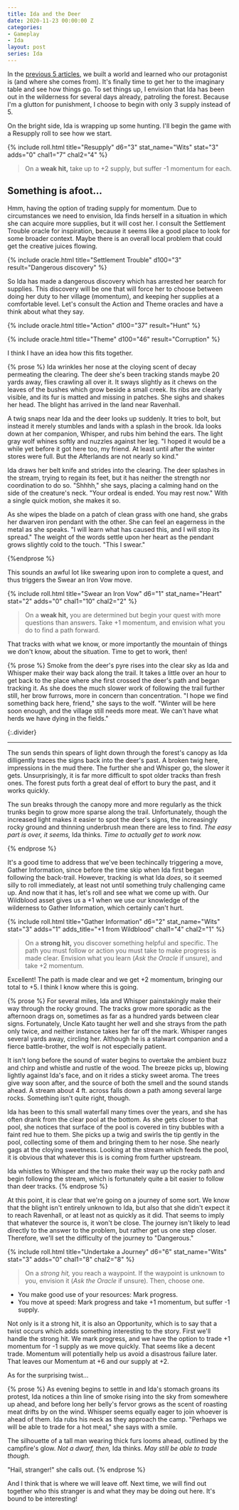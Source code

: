 ```yaml
---
title: Ida and the Deer
date: 2020-11-23 00:00:00 Z
categories:
- Gameplay
- Ida
layout: post
series: Ida
---
```


In the [previous 5 articles](#TOC), we built a world and learned who our protagonist is (and where she comes from).
It's finally time to get her to the imaginary table and see how things go.
To set things up, I envision that Ida has been out in the wilderness for several days already, patroling the forest.
Because I'm a glutton for punishment, I choose to begin with only 3 supply instead of 5.

On the bright side, Ida is wrapping up some hunting. I'll begin the game with a Resupply roll to see how we start.

{% include roll.html
    title="Resupply"
    d6="3"
    stat_name="Wits"
    stat="3"
    adds="0"
    chal1="7"
    chal2="4"
 %}

 > On a **weak hit,** take up to +2 supply, but suffer -1 momentum for each.

## Something is afoot...

Hmm, having the option of trading supply for momentum.
Due to circumstances we need to envision, Ida finds herself in a situation in which she can acquire more supplies,
but it will cost her.
I consult the Settlement Trouble oracle for inspiration, because it seems like a good place to look for some broader context.
Maybe there is an overall local problem that could get the creative juices flowing.

{% include oracle.html
    title="Settlement Trouble"
    d100="3"
    result="Dangerous discovery"
    %}

So Ida has made a dangerous discovery which has arrested her search for supplies.
This discovery will be one that will force her to choose between doing her duty to her village (momentum),
and keeping her supplies at a comfortable level.
Let's consult the Action and Theme oracles and have a think about what they say.

{% include oracle.html
    title="Action"
    d100="37"
    result="Hunt"
    %}

{% include oracle.html
    title="Theme"
    d100="46"
    result="Corruption"
    %}

I think I have an idea how this fits together.

{% prose %}
  Ida wrinkles her nose at the cloying scent of decay permeating the clearing.
  The deer she's been tracking stands maybe 20 yards away, flies crawling all over it.
  It sways slightly as it chews on the leaves of the bushes which grow beside a small creek.
  Its ribs are clearly visible, and its fur is matted and missing in patches. She sighs and shakes her head.
  The blight has arrived in the land near Ravenhall.

  A twig snaps near Ida and the deer looks up suddenly.
  It tries to bolt, but instead it merely stumbles and lands with a splash in the brook.
  Ida looks down at her companion, Whisper, and rubs him behind the ears.
  The light gray wolf whines softly and nuzzles against her leg.
  "I hoped it would be a while yet before it got here too, my friend.
  At least until after the winter stores were full.
  But the Afterlands are not nearly so kind."

  Ida draws her belt knife and strides into the clearing.
  The deer splashes in the stream, trying to regain its feet, but it has neither the strength nor coordination to do so.
  "Shhhh," she says, placing a calming hand on the side of the creature's neck.
  "Your ordeal is ended. You may rest now."
  With a single quick motion, she makes it so.

  As she wipes the blade on a patch of clean grass with one hand, she grabs her dwarven iron pendant with the other.
  She can feel an eagerness in the metal as she speaks.
  "I will learn what has caused this, and I will stop its spread."
  The weight of the words settle upon her heart as the pendant grows slightly cold to the touch.
  "This I swear."

{%endprose %}

This sounds an awful lot like swearing upon iron to complete a quest, and thus triggers the Swear an Iron Vow move.

{% include roll.html
    title="Swear an Iron Vow"
    d6="1"
    stat_name="Heart"
    stat="2"
    adds="0"
    chal1="10"
    chal2="2"
 %}

> On a **weak hit,** you are determined but begin your quest with more
  questions than answers. Take +1 momentum, and envision what you
  do to find a path forward.

That tracks with what we know, or more importantly the mountain of things we don't know, about the situation.
Time to get to work, then!

{% prose %}
  Smoke from the deer's pyre rises into the clear sky as Ida and Whisper make their way back along the trail.
  It takes a little over an hour to get back to the place where she first crossed the deer's path and began tracking it.
  As she does the much slower work of following the trail further still, her brow furrows, more in concern than concentration.
  "I hope we find something back here, friend," she says to the wolf.
  "Winter will be here soon enough, and the village still needs more meat.
  We can't have what herds we have dying in the fields."

  {:.divider}
  - - - - -

  The sun sends thin spears of light down through the forest's canopy as Ida dilligently traces the signs back into the deer's past.
  A broken twig here, impressions in the mud there.
  The further she and Whisper go, the slower it gets.
  Unsurprisingly, it is far more difficult to spot older tracks than fresh ones.
  The forest puts forth a great deal of effort to bury the past, and it works quickly.

  The sun breaks through the canopy more and more regularly as the thick trunks begin to grow more sparse along the trail.
  Unfortunately, though the increased light makes it easier to spot the deer's signs,
  the increasingly rocky ground and thinning underbrush mean there are less to find.
  _The easy part is over, it seems,_ Ida thinks. _Time to actually get to work now._

{% endprose %}

It's a good time to address that we've been techincally triggering a move, Gather Information,
since before the time skip when Ida first began following the back-trail.
However, tracking is what Ida _does_, so it seemed silly to roll immediately, at least not until something truly
challenging came up.
And now that it has, let's roll and see what we come up with.
Our Wildblood asset gives us a +1 when we use our knowledge of the wilderness to Gather Information,
which certainly can't hurt.

{% include roll.html
    title="Gather Information"
    d6="2"
    stat_name="Wits"
    stat="3"
    adds="1"
    adds_title="+1 from Wildblood"
    chal1="4"
    chal2="1"
%}

> On a **strong hit,** you discover something helpful and specific. The
  path you must follow or action you must take to make progress is
  made clear. Envision what you learn (_Ask the Oracle_ if unsure), and
  take +2 momentum.
 
Excellent!
The path is made clear and we get +2 momentum, bringing our total to +5.
I think I know where this is going.

{% prose %}
  For several miles, Ida and Whisper painstakingly make their way through the rocky ground.
  The tracks grow more sporadic as the afternoon drags on, sometimes as far as a hundred yards between clear signs.
  Fortunately, Uncle Kato taught her well and she strays from the path only twice, and neither instance takes her far off the mark.
  Whisper ranges several yards away, circling her.
  Although he is a stalwart companion and a fierce battle-brother, the wolf is not especially patient.

  It isn't long before the sound of water begins to overtake the ambient buzz and chirp and whistle and rustle of the wood.
  The breeze picks up, blowing lightly against Ida's face, and on it rides a sticky sweet aroma.
  The trees give way soon after, and the source of both the smell and the sound stands ahead.
  A stream about 4 ft. across falls down a path among several large rocks.
  Something isn't quite right, though.

  Ida has been to this small waterfall many times over the years, and she has often drank from the clear pool at the bottom.
  As she gets closer to that pool, she notices that surface of the pool is covered in tiny bubbles with a faint red hue to them.
  She picks up a twig and swirls the tip gently in the pool, collecting some of them and bringing them to her nose.
  She nearly gags at the cloying sweetness.
  Looking at the stream which feeds the pool, it is obvious that whatever this is is coming from further upstream.

  Ida whistles to Whisper and the two make their way up the rocky path and begin following the stream, which is fortunately quite a bit easier to follow than deer tracks.
{% endprose %}

At this point, it is clear that we're going on a journey of some sort.
We know that the blight isn't entirely unknown to Ida, but also that she didn't expect it to reach Ravenhall, or at least not as quickly as it did.
That seems to imply that whatever the source is, it won't be close.
The journey isn't likely to lead directly to the answer to the problem, but rather get us one step closer.
Therefore, we'll set the difficulty of the journey to "Dangerous."

{% include roll.html
    title="Undertake a Journey"
    d6="6"
    stat_name="Wits"
    stat="3"
    adds="0"
    chal1="8"
    chal2="8"
%}

> On a *strong hit,* you reach a waypoint. If the waypoint is unknown to
  you, envision it (_Ask the Oracle_ if unsure). Then, choose one.
  * You make good use of your resources: Mark progress.
  * You move at speed: Mark progress and take +1 momentum, but
    suffer -1 supply.

Not only is it a strong hit, it is also an Opportunity, which is to say that a twist occurs which adds something interesting to the story.
First we'll handle the strong hit.
We mark progress, and we have the option to trade +1 momentum for -1 supply as we move quickly.
That seems like a decent trade.
Momentum will potentially help us avoid a disastrous failure later.
That leaves our Momentum at +6 and our supply at +2.

As for the surprising twist...

{% prose %}
  As evening begins to settle in and Ida's stomach groans its protest,
  Ida notices a thin line of smoke rising into the sky from somewhere up ahead,
  and before long her belly's fervor grows as the scent of roasting meat drifts by on the wind.
  Whisper seems equally eager to join whoever is ahead of them.
  Ida rubs his neck as they approach the camp.
  "Perhaps we will be able to trade for a hot meal," she says with a smile.

  The silhouette of a tall man wearing thick furs looms ahead, outlined by the campfire's glow.
  _Not a dwarf, then,_ Ida thinks. _May still be able to trade though._

  "Hail, stranger!" she calls out.
{% endprose %}

And I think that is where we will leave off.
Next time, we will find out together who this stranger is and what they may be doing out here.
It's bound to be interesting!